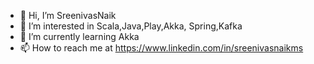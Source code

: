 - 👋 Hi, I’m SreenivasNaik
- 👀 I’m interested in Scala,Java,Play,Akka, Spring,Kafka
- 🌱 I’m currently learning Akka
- 📫 How to reach me at https://www.linkedin.com/in/sreenivasnaikms

<!---
SreenivasNaik/SreenivasNaik is a ✨ special ✨ repository because its `README.md` (this file) appears on your GitHub profile.
You can click the Preview link to take a look at your changes.
--->
